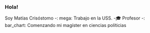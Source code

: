 ### Hola!

Soy Matías Crisóstomo 
-: mega: Trabajo en la USS. 
-:mortar_board: Profesor
-: bar_chart: Comenzando mi magíster en ciencias políticias
